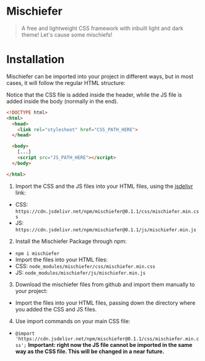 # Mischiefer
> A free and lightweight CSS framework with inbuilt light and dark theme! Let's cause some mischiefs!

# Installation
Mischiefer can be imported into your project in different ways, but in most cases, it will follow the regular HTML structure:

Notice that the CSS file is added inside the header, while the JS file is added inside the body (normally in the end).
```html
<!DOCTYPE html>
<html>
  <head>
    <link rel="stylesheet" href="CSS_PATH_HERE">
  </head>

  <body>
    [...]
    <script src="JS_PATH_HERE"></script>
  </body>

</html>
```

1. Import the CSS and the JS files into your HTML files, using the [jsdelivr](https://www.jsdelivr.com/) link:
- CSS: `https://cdn.jsdelivr.net/npm/mischiefer@0.1.1/css/mischiefer.min.css`
- JS: `https://cdn.jsdelivr.net/npm/mischiefer@0.1.1/js/mischiefer.min.js`

2. Install the Mischiefer Package through npm:
- `npm i mischiefer`
- Import the files into your HTML files:
- CSS: `node_modules/mischiefer/css/mischiefer.min.css`
- JS: `node_modules/mischiefer/js/mischiefer.min.js`

3. Download the mischiefer files from github and import them manually to your project:
- Import the files into your HTML files, passing down the directory where you added the CSS and JS files.

4. Use import commands on your main CSS file: 
- `@import 'https://cdn.jsdelivr.net/npm/mischiefer@0.1.1/css/mischiefer.min.css';`
**Important: right now the JS file cannot be imported in the same way as the CSS file. This will be changed in a near future.**
